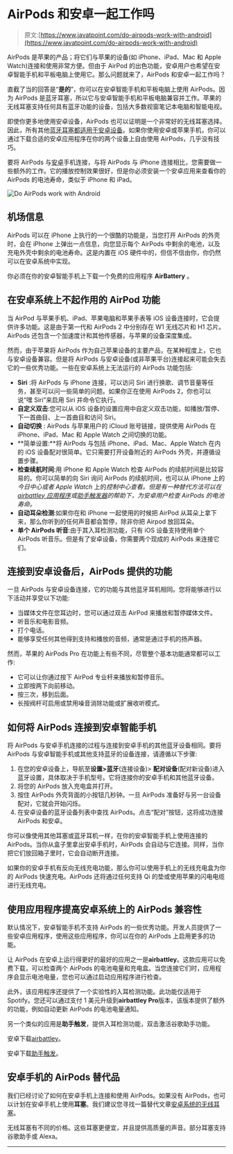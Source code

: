 # AirPods 和安卓一起工作吗

> 原文:[https://www.javatpoint.com/do-airpods-work-with-android](https://www.javatpoint.com/do-airpods-work-with-android)

AirPods 是苹果的产品；将它们与苹果的设备(如 iPhone、iPad、Mac 和 Apple Watch)连接和使用非常方便。但由于 AirPod 的出色功能，安卓用户也希望在安卓智能手机和平板电脑上使用它。那么问题就来了，AirPods 和安卓一起工作吗？

直截了当的回答是“**是的**”，你可以在安卓智能手机和平板电脑上使用 AirPods。因为 AirPods 是蓝牙耳塞，所以它与安卓智能手机和平板电脑兼容并工作。苹果的无线耳塞支持任何具有蓝牙功能的设备，包括大多数视窗笔记本电脑和智能电视。

即使你更多地使用安卓设备，AirPods 也可以证明是一个非常好的无线耳塞选择。因此，所有其他[蓝牙耳塞都适用于安卓设备](https://www.javatpoint.com/wireless-earbuds-for-android)。如果你使用安卓或苹果手机，你可以通过下载合适的安卓应用程序在你的两个设备上自由使用 AirPods，几乎没有技巧。

要将 AirPods 与[安卓](https://www.javatpoint.com/android-tutorial)手机连接，与将 AirPods 与 iPhone 连接相比，您需要做一些额外的工作。它的播放控制效果很好，但是你必须安装一个安卓应用来查看你的 AirPods 的电池寿命，类似于 iPhone 和 iPad。

![Do AirPods work with Android](../Images/78e5729c294ce3433d44482733f9d220.png)

## 机场信息

AirPods 可以在 iPhone 上执行的一个很酷的功能是，当您打开 AirPods 的外壳时，会在 iPhone 上弹出一点信息，向您显示每个 AirPods 中剩余的电池，以及充电外壳中剩余的电池寿命。这是内置在 iOS 硬件中的，但信不信由你，你仍然可以在安卓系统中实现。

你必须在你的安卓智能手机上下载一个免费的应用程序 **AirBattery** 。

## 在安卓系统上不起作用的 AirPod 功能

当 AirPod 与苹果手机、iPad、苹果电脑和苹果手表等 iOS 设备连接时，它会提供许多功能。这是由于第一代和 AirPods 2 中分别存在 W1 无线芯片和 H1 芯片。AirPods 还包含一个加速度计和其他传感器，与苹果的设备深度集成。

然而，由于苹果将 AirPods 作为自己苹果设备的主要产品，在某种程度上，它也与安卓设备兼容。但是将 AirPods 与安卓设备(或非苹果平台)连接起来可能会失去它的一些优秀功能。一些在安卓系统上无法运行的 AirPods 功能包括:

*   **Siri** :将 AirPods 与 iPhone 连接，可以访问 Siri 进行换歌、调节音量等任务，甚至可以问一些简单的问题。如果你正在使用 AirPods 2，你也可以说“嘿 Siri”来启用 Siri 并命令它执行。
*   **自定义双击**:您可以从 iOS 设备的设置应用中自定义双击功能，如播放/暂停、下一首曲目、上一首曲目和访问 Siri。
*   **自动切换** : AirPods 与苹果用户的 iCloud 账号链接，提供使用 AirPods 在 iPhone、iPad、Mac 和 Apple Watch 之间切换的功能。
*   **简单设置:**将 AirPods 与包括 iPhone、iPad、Mac、Apple Watch 在内的 iOS 设备配对很简单。它只需要打开设备附近的 AirPods 外壳，并遵循设置步骤。
*   **检查续航时间**:用 iPhone 和 Apple Watch 检查 AirPods 的续航时间是比较容易的。你可以简单的向 Siri 询问 AirPods 的续航时间，也可以从 iPhone 上的*今日中心或者 Apple Watch* 上的*控制中心查看。但是有一种替代方法可以在[airbattley 应用程序](https://play.google.com/store/apps/details?id=friedrich.georg.airbattery&hl=en_US)或[助手触发器](https://play.google.com/store/apps/details?id=com.dotarrow.assistantTrigger&hl=en_US)的帮助下，为安卓用户检查 AirPods 的电池寿命。*
*   **自动耳朵检测**:如果你在和 iPhone 一起使用的时候把 AirPod 从耳朵上拿下来，那么你听到的任何声音都会暂停，除非你把 Airpod 放回耳朵。
*   **单个 AirPods 听音**:由于其入耳检测功能，只有 iOS 设备支持使用单个 AirPods 听音乐。但是有了安卓设备，你需要两个现成的 AirPods 来连接它们。

## 连接到安卓设备后，AirPods 提供的功能

一旦 AirPods 与安卓设备连接，它的功能与其他蓝牙耳机相同。您将能够进行以下活动并享受以下功能:

*   当媒体文件在您耳边时，您可以通过双击 AirPod 来播放和暂停媒体文件。
*   听音乐和电影音频。
*   打个电话。
*   能够享受任何其他得到支持和播放的音频，通常是通过手机的扬声器。

然而，苹果的 AirPods Pro 在功能上有些不同，尽管整个基本功能通常都可以工作:

*   它可以让你通过按下 AirPod 专业杆来播放和暂停音乐。
*   立即按两下向前移动。
*   按三次，移到后面。
*   长按阀杆可启用或禁用噪音消除功能或扩展收听模式。

## 如何将 AirPods 连接到安卓智能手机

将 AirPods 与安卓手机连接的过程与连接到安卓手机的其他蓝牙设备相同。要将 AirPods 与安卓智能手机或其他支持蓝牙的设备连接，请遵循以下步骤:

1.  在您的安卓设备上，导航至**设置>蓝牙**(连接设备)> **配对设备**(配对新设备)进入蓝牙设置，具体取决于手机型号。它将连接你的安卓手机和其他蓝牙设备。
2.  将您的 AirPods 放入充电盒并打开。
3.  按住 AirPods 外壳背面的小按钮几秒钟。一旦 AirPods 准备好与另一台设备配对，它就会开始闪烁。
4.  在安卓设备的蓝牙设备列表中查找 AirPods。点击“配对”按钮，这将成功连接 AirPods 和安卓。

你可以像使用其他耳塞或蓝牙耳机一样，在你的安卓智能手机上使用连接的 AirPods。当你从盒子里拿出安卓手机时，AirPods 会自动与它连接。同样，当你把它们放回箱子里时，它会自动断开连接。

如果你的安卓手机有反向无线充电功能，那么你可以使用手机上的无线充电盒为你的 AirPods 快速充电。AirPods 还将通过任何支持 Qi 的垫或使用苹果的闪电电缆进行无线充电。

## 使用应用程序提高安卓系统上的 AirPods 兼容性

默认情况下，安卓智能手机不支持 AirPods 的一些优秀功能。开发人员提供了一些安卓应用程序，使用这些应用程序，你可以在你的 AirPods 上启用更多的功能。

让 AirPods 在安卓上运行得更好的最好的应用之一是**airbattley**。这款应用可以免费下载，可以检查两个 AirPods 的电池电量和充电盒。当您连接它们时，应用程序会显示电池电量，您也可以通过启动应用程序进行检查。

此外，该应用程序还提供了一个实验性的入耳检测功能。此功能仅适用于 Spotify。您还可以通过支付 1 美元升级到**airbattley Pro**版本，该版本提供了额外的功能，例如自动更新 AirPods 的电池电量通知。

另一个类似的应用是**助手触发**，提供入耳检测功能，双击激活谷歌助手功能。

安卓下载[airbattley](https://play.google.com/store/apps/details?id=friedrich.georg.airbattery)。

安卓下载[助手触发](https://play.google.com/store/apps/details?id=com.dotarrow.assistantTrigger)。

## 安卓手机的 AirPods 替代品

我们已经讨论了如何在安卓手机上连接和使用 AirPods。如果没有 AirPods，也可以计划在安卓手机上使用**耳塞**。我们建议您寻找一篇替代文章[安卓系统的无线耳塞](https://www.javatpoint.com/wireless-earbuds-for-android)。

无线耳塞有不同的价格。这些耳塞更便宜，并且提供高质量的声音。部分耳塞支持谷歌助手或 Alexa。

* * *